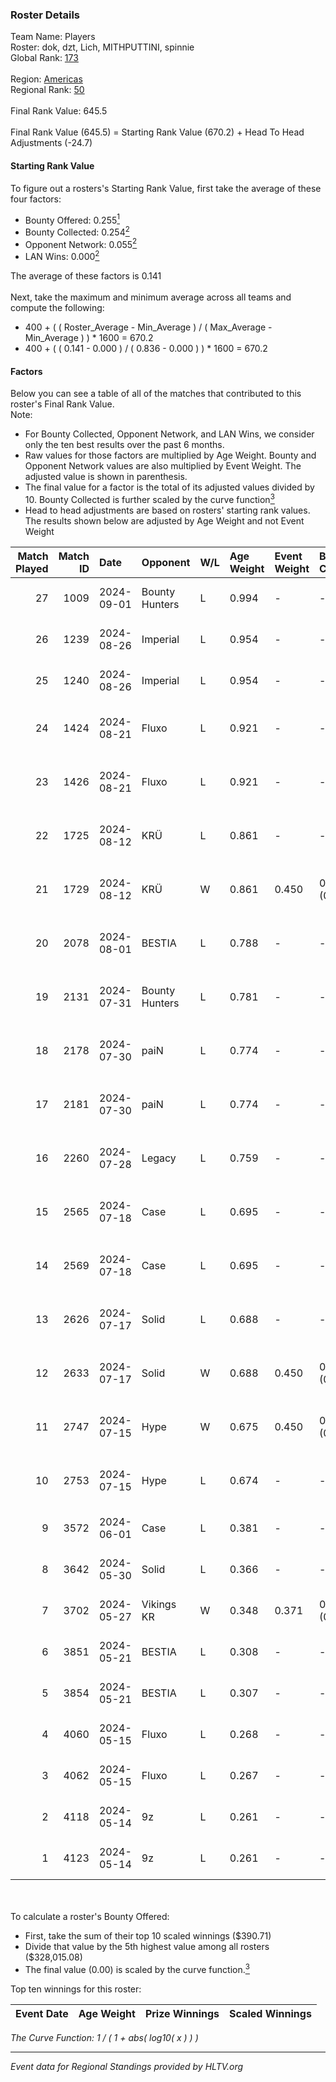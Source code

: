 ### Roster Details<br />
Team Name: Players<br />
Roster: dok, dzt, Lich, MITHPUTTINI, spinnie<br />
Global Rank: [173](../../standings_global_2024_10_02.md)<br />
<br />
Region: [Americas]( ../../standings_americas_2024_10_02.md)<br />
Regional Rank: [50]( ../../standings_americas_2024_10_02.md)<br />
<br />
Final Rank Value:  645.5<br />
<br />
Final Rank Value (645.5) = Starting Rank Value (670.2) + Head To Head Adjustments (-24.7)<br />

#### Starting Rank Value<br />
To figure out a rosters's Starting Rank Value, first take the average of these four factors:<br />
- Bounty Offered: 0.255[<sup>1</sup>](#table2)
- Bounty Collected: 0.254[<sup>2</sup>](#table1)
- Opponent Network: 0.055[<sup>2</sup>](#table1)
- LAN Wins: 0.000[<sup>2</sup>](#table1)

The average of these factors is 0.141<br />
<br />
Next, take the maximum and minimum average across all teams and compute the following:<br />
- 400 + ( ( Roster_Average - Min_Average ) / ( Max_Average - Min_Average ) ) * 1600 = 670.2
- 400 + ( ( 0.141 - 0.000 ) / ( 0.836 - 0.000 ) ) * 1600 = 670.2


#### Factors<br />
Below you can see a table of all of the matches that contributed to this roster's Final Rank Value.<br />
Note:<br />

- For Bounty Collected, Opponent Network, and LAN Wins, we consider only the ten best results over the past 6 months.
- Raw values for those factors are multiplied by Age Weight. Bounty and Opponent Network values are also multiplied by Event Weight. The adjusted value is shown in parenthesis.
- The final value for a factor is the total of its adjusted values divided by 10. Bounty Collected is further scaled by the curve function[<sup>3</sup>](#curveFunction)
- Head to head adjustments are based on rosters' starting rank values. The results shown below are adjusted by Age Weight and not Event Weight
<span id="table1"></span><br />


| Match Played | Match ID | Date       | Opponent       | W/L | Age Weight | Event Weight | Bounty Collected | Opponent Network | LAN Wins  | H2H Adj. | Roster                                |
| -: | -: | :- | :- | :- | :- | :- | :- | :- | :- | -: | :- |
|           27 |     1009 | 2024-09-01 | Bounty Hunters | L   | 0.994      | -            | -                | -                | -         |    -9.98 | dok, dzt, Lich, MITHPUTTINI, spinnie  |
|           26 |     1239 | 2024-08-26 | Imperial       | L   | 0.954      | -            | -                | -                | -         |    -1.63 | dok, dzt, Lich, MITHPUTTINI, spinnie  |
|           25 |     1240 | 2024-08-26 | Imperial       | L   | 0.954      | -            | -                | -                | -         |    -1.66 | dok, dzt, Lich, MITHPUTTINI, spinnie  |
|           24 |     1424 | 2024-08-21 | Fluxo          | L   | 0.921      | -            | -                | -                | -         |    -3.38 | dok, dzt, MITHPUTTINI, s1cko, spinnie |
|           23 |     1426 | 2024-08-21 | Fluxo          | L   | 0.921      | -            | -                | -                | -         |    -3.50 | dok, dzt, MITHPUTTINI, s1cko, spinnie |
|           22 |     1725 | 2024-08-12 | KRÜ            | L   | 0.861      | -            | -                | -                | -         |    -8.77 | dok, dzt, MITHPUTTINI, s1cko, spinnie |
|           21 |     1729 | 2024-08-12 | KRÜ            | W   | 0.861      | 0.450        | 0.011 (0.004)    | 0.493 (0.191)    | 0 (0.000) |    18.80 | dok, dzt, MITHPUTTINI, s1cko, spinnie |
|           20 |     2078 | 2024-08-01 | BESTIA         | L   | 0.788      | -            | -                | -                | -         |    -4.14 | dok, dzt, MITHPUTTINI, s1cko, spinnie |
|           19 |     2131 | 2024-07-31 | Bounty Hunters | L   | 0.781      | -            | -                | -                | -         |    -6.41 | dok, dzt, MITHPUTTINI, s1cko, spinnie |
|           18 |     2178 | 2024-07-30 | paiN           | L   | 0.774      | -            | -                | -                | -         |    -0.26 | dok, dzt, MITHPUTTINI, s1cko, spinnie |
|           17 |     2181 | 2024-07-30 | paiN           | L   | 0.774      | -            | -                | -                | -         |    -0.26 | dok, dzt, MITHPUTTINI, s1cko, spinnie |
|           16 |     2260 | 2024-07-28 | Legacy         | L   | 0.759      | -            | -                | -                | -         |    -3.71 | dok, dzt, MITHPUTTINI, s1cko, spinnie |
|           15 |     2565 | 2024-07-18 | Case           | L   | 0.695      | -            | -                | -                | -         |    -5.18 | dok, dzt, MITHPUTTINI, s1cko, spinnie |
|           14 |     2569 | 2024-07-18 | Case           | L   | 0.695      | -            | -                | -                | -         |    -5.42 | dok, dzt, MITHPUTTINI, s1cko, spinnie |
|           13 |     2626 | 2024-07-17 | Solid          | L   | 0.688      | -            | -                | -                | -         |    -7.71 | dok, dzt, MITHPUTTINI, s1cko, spinnie |
|           12 |     2633 | 2024-07-17 | Solid          | W   | 0.688      | 0.450        | 0.006 (0.002)    | 0.662 (0.205)    | 0 (0.000) |    14.34 | dok, dzt, MITHPUTTINI, s1cko, spinnie |
|           11 |     2747 | 2024-07-15 | Hype           | W   | 0.675      | 0.450        | 0.017 (0.005)    | 0.400 (0.121)    | 0 (0.000) |    15.40 | dok, dzt, MITHPUTTINI, s1cko, spinnie |
|           10 |     2753 | 2024-07-15 | Hype           | L   | 0.674      | -            | -                | -                | -         |    -5.78 | dok, dzt, MITHPUTTINI, s1cko, spinnie |
|            9 |     3572 | 2024-06-01 | Case           | L   | 0.381      | -            | -                | -                | -         |    -2.61 | dok, dzt, leleo, spinnie, vhz         |
|            8 |     3642 | 2024-05-30 | Solid          | L   | 0.366      | -            | -                | -                | -         |    -3.30 | dok, dzt, leleo, spinnie, vhz         |
|            7 |     3702 | 2024-05-27 | Vikings KR     | W   | 0.348      | 0.371        | 0.004 (0.000)    | 0.290 (0.037)    | 0 (0.000) |     6.32 | beg0d, dok, dzt, spinnie, vhz         |
|            6 |     3851 | 2024-05-21 | BESTIA         | L   | 0.308      | -            | -                | -                | -         |    -1.52 | beg0d, dok, dzt, spinnie, vhz         |
|            5 |     3854 | 2024-05-21 | BESTIA         | L   | 0.307      | -            | -                | -                | -         |    -1.55 | beg0d, dok, dzt, spinnie, vhz         |
|            4 |     4060 | 2024-05-15 | Fluxo          | L   | 0.268      | -            | -                | -                | -         |    -1.20 | beg0d, dok, dzt, spinnie, vhz         |
|            3 |     4062 | 2024-05-15 | Fluxo          | L   | 0.267      | -            | -                | -                | -         |    -1.21 | beg0d, dok, dzt, spinnie, vhz         |
|            2 |     4118 | 2024-05-14 | 9z             | L   | 0.261      | -            | -                | -                | -         |    -0.20 | beg0d, dok, dzt, spinnie, vhz         |
|            1 |     4123 | 2024-05-14 | 9z             | L   | 0.261      | -            | -                | -                | -         |    -0.20 | beg0d, dok, dzt, spinnie, vhz         |

<br />
<span id="table2"></span><br />
To calculate a roster's Bounty Offered:<br />

- First, take the sum of their top 10 scaled winnings ($390.71)
- Divide that value by the 5th highest value among all rosters ($328,015.08)
- The final value (0.00) is scaled by the curve function.[<sup>3</sup>](#curveFunction)

Top ten winnings for this roster:<br />

| Event Date | Age Weight | Prize Winnings | Scaled Winnings |
| :- | -: | :- | :- |


<span id="curveFunction"></span>_The Curve Function: 1 / ( 1 + abs( log10( x ) ) )_<br />

---
_Event data for Regional Standings provided by HLTV.org_<br />
